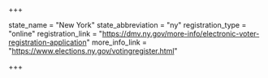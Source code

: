 +++

state_name = "New York"
state_abbreviation = "ny"
registration_type = "online"
registration_link = "https://dmv.ny.gov/more-info/electronic-voter-registration-application"
more_info_link = "https://www.elections.ny.gov/votingregister.html"

+++